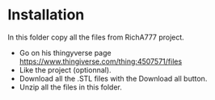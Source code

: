 # Installation
In this folder copy all the files from RichA777 project.

- Go on his thingyverse page https://www.thingiverse.com/thing:4507571/files
- Like the project (optionnal).
- Download all the .STL files with the Download all button.
- Unzip all the files in this folder.
